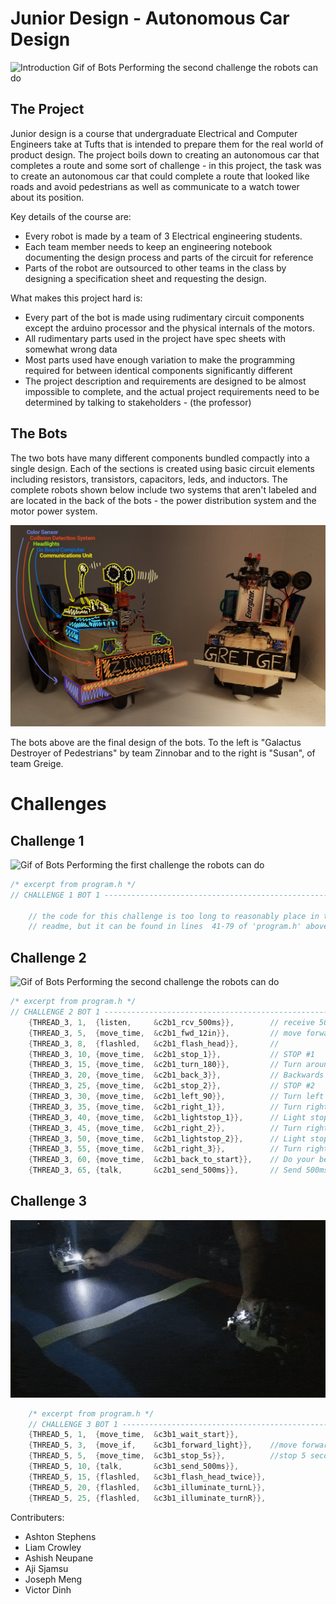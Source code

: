 # Junior Design - Autonomous Car Design

![Introduction Gif of Bots Performing the second challenge the robots can do](./readme/gifs/challenge2.gif)

## The Project

Junior design is a course that undergraduate Electrical and Computer Engineers take at 
Tufts that is intended to prepare them for the real world of product design. The project
boils down to creating an autonomous car that completes a route and some sort of
challenge - in this project, the task was to create an autonomous car that could
complete a route that looked like roads and avoid pedestrians as well as communicate
to a watch tower about its position.

Key details of the course are:
- Every robot is made by a team of 3 Electrical engineering students.
- Each team member needs to keep an engineering notebook documenting the
    design process and parts of the circuit for reference
- Parts of the robot are outsourced to other teams in the class by designing
    a specification sheet and requesting the design. 

What makes this project hard is:
- Every part of the bot is made using rudimentary circuit components except 
    the arduino processor and the physical internals of the motors.
- All rudimentary parts used in the project have spec sheets with somewhat
    wrong data
- Most parts used have enough variation to make the programming required for
    between identical components significantly different
- The project description and requirements are designed to be almost impossible 
    to complete, and the actual project requirements need to be determined by 
    talking to stakeholders - (the professor)

## The Bots

The two bots have many different components bundled compactly into a single
design. Each of the sections is created using basic circuit elements including 
resistors, transistors, capacitors, leds, and inductors. The complete robots
shown below include two systems that aren't labeled and are located in the back 
of the bots - the power distribution system and the motor power system.

![Labeled photo of robot parts layout without all comonents](./readme/images/bots_together_colored_small.jpg)

The bots above are the final design of the bots. To the left is "Galactus 
Destroyer of Pedestrians" by team Zinnobar and to the right is "Susan", of team 
Greige.

# Challenges
## Challenge 1
![Gif of Bots Performing the first challenge the robots can do](./readme/gifs/challenge1primary.gif)

```c
/* excerpt from program.h */
// CHALLENGE 1 BOT 1 ------------------------------------------------------

    // the code for this challenge is too long to reasonably place in this 
    // readme, but it can be found in lines  41-79 of 'program.h' above.

```

## Challenge 2
![Gif of Bots Performing the second challenge the robots can do](./readme/gifs/challenge2.gif)

```c
/* excerpt from program.h */
// CHALLENGE 2 BOT 1 ------------------------------------------------------
    {THREAD_3, 1,  {listen,     &c2b1_rcv_500ms}},        // receive 500ms message
    {THREAD_3, 5,  {move_time,  &c2b1_fwd_12in}},         // move forward 12
    {THREAD_3, 8,  {flashled,   &c2b1_flash_head}},       // 
    {THREAD_3, 10, {move_time,  &c2b1_stop_1}},           // STOP #1
    {THREAD_3, 15, {move_time,  &c2b1_turn_180}},         // Turn around 180
    {THREAD_3, 20, {move_time,  &c2b1_back_3}},           // Backwards 3
    {THREAD_3, 25, {move_time,  &c2b1_stop_2}},           // STOP #2
    {THREAD_3, 30, {move_time,  &c2b1_left_90}},          // Turn left 90
    {THREAD_3, 35, {move_time,  &c2b1_right_1}},          // Turn right 
    {THREAD_3, 40, {move_time,  &c2b1_lightstop_1}},      // Light stop
    {THREAD_3, 45, {move_time,  &c2b1_right_2}},          // Turn right
    {THREAD_3, 50, {move_time,  &c2b1_lightstop_2}},      // Light stop
    {THREAD_3, 55, {move_time,  &c2b1_right_3}},          // Turn right 
    {THREAD_3, 60, {move_time,  &c2b1_back_to_start}},    // Do your best to MOVE TO START
    {THREAD_3, 65, {talk,       &c2b1_send_500ms}},       // Send 500ms message to Bot 2 (stop auto)
```

## Challenge 3
![Gif of Bots Performing the third challenge the robots can do](./readme/gifs/challenge3.gif)

```c
    /* excerpt from program.h */
    // CHALLENGE 3 BOT 1 ------------------------------------------------------
    {THREAD_5, 1,  {move_time,  &c3b1_wait_start}},
    {THREAD_5, 3,  {move_if,    &c3b1_forward_light}},    //move forward until light sensed
    {THREAD_5, 5,  {move_time,  &c3b1_stop_5s}},          //stop 5 seconds
    {THREAD_5, 10, {talk,       &c3b1_send_500ms}},
    {THREAD_5, 15, {flashled,   &c3b1_flash_head_twice}},
    {THREAD_5, 20, {flashled,   &c3b1_illuminate_turnL}},
    {THREAD_5, 25, {flashled,   &c3b1_illuminate_turnR}},
```


Contributers:
- Ashton Stephens
- Liam Crowley
- Ashish Neupane
- Aji Sjamsu
- Joseph Meng
- Victor Dinh

